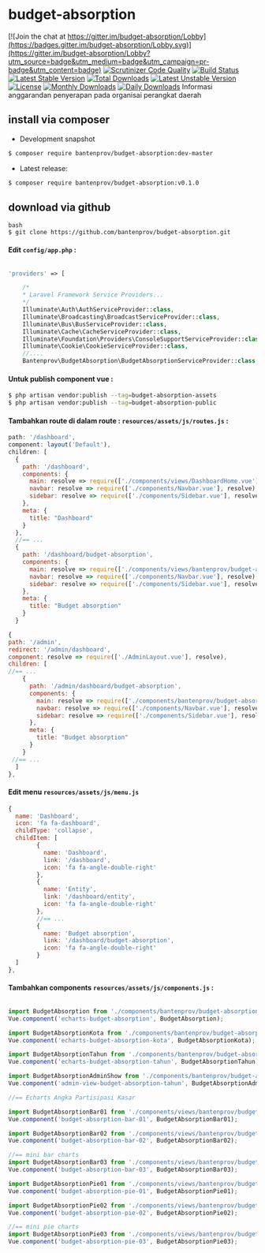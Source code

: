 # budget-absorption

[![Join the chat at https://gitter.im/budget-absorption/Lobby](https://badges.gitter.im/budget-absorption/Lobby.svg)](https://gitter.im/budget-absorption/Lobby?utm_source=badge&utm_medium=badge&utm_campaign=pr-badge&utm_content=badge)
[![Scrutinizer Code Quality](https://scrutinizer-ci.com/g/bantenprov/budget-absorption/badges/quality-score.png?b=master)](https://scrutinizer-ci.com/g/bantenprov/budget-absorption/?branch=master)
[![Build Status](https://scrutinizer-ci.com/g/bantenprov/budget-absorption/badges/build.png?b=master)](https://scrutinizer-ci.com/g/bantenprov/budget-absorption/build-status/master)
[![Latest Stable Version](https://poser.pugx.org/bantenprov/budget-absorption/v/stable)](https://packagist.org/packages/bantenprov/budget-absorption)
[![Total Downloads](https://poser.pugx.org/bantenprov/budget-absorption/downloads)](https://packagist.org/packages/bantenprov/budget-absorption)
[![Latest Unstable Version](https://poser.pugx.org/bantenprov/budget-absorption/v/unstable)](https://packagist.org/packages/bantenprov/budget-absorption)
[![License](https://poser.pugx.org/bantenprov/budget-absorption/license)](https://packagist.org/packages/bantenprov/budget-absorption)
[![Monthly Downloads](https://poser.pugx.org/bantenprov/budget-absorption/d/monthly)](https://packagist.org/packages/bantenprov/budget-absorption)
[![Daily Downloads](https://poser.pugx.org/bantenprov/budget-absorption/d/daily)](https://packagist.org/packages/bantenprov/budget-absorption)
Informasi anggarandan penyerapan pada organisai perangkat daerah

## install via composer

- Development snapshot
```bash
$ composer require bantenprov/budget-absorption:dev-master
```
- Latest release:

```bash
$ composer require bantenprov/budget-absorption:v0.1.0
```

## download via github
~~~
bash
$ git clone https://github.com/bantenprov/budget-absorption.git
~~~


#### Edit `config/app.php` :
```php

'providers' => [

    /*
    * Laravel Framework Service Providers...
    */
    Illuminate\Auth\AuthServiceProvider::class,
    Illuminate\Broadcasting\BroadcastServiceProvider::class,
    Illuminate\Bus\BusServiceProvider::class,
    Illuminate\Cache\CacheServiceProvider::class,
    Illuminate\Foundation\Providers\ConsoleSupportServiceProvider::class,
    Illuminate\Cookie\CookieServiceProvider::class,
    //....
    Bantenprov\BudgetAbsorption\BudgetAbsorptionServiceProvider::class,

```

#### Untuk publish component vue :

```bash
$ php artisan vendor:publish --tag=budget-absorption-assets
$ php artisan vendor:publish --tag=budget-absorption-public
```
#### Tambahkan route di dalam route : `resources/assets/js/routes.js` :

```javascript
path: '/dashboard',
component: layout('Default'),
children: [
  {
    path: '/dashboard',
    components: {
      main: resolve => require(['./components/views/DashboardHome.vue'], resolve),
      navbar: resolve => require(['./components/Navbar.vue'], resolve),
      sidebar: resolve => require(['./components/Sidebar.vue'], resolve)
    },
    meta: {
      title: "Dashboard"
    }
  },
  //== ...
  {
    path: '/dashboard/budget-absorption',
    components: {
      main: resolve => require(['./components/views/bantenprov/budget-absorption/DashboardBudgetAbsorption.vue'], resolve),
      navbar: resolve => require(['./components/Navbar.vue'], resolve),
      sidebar: resolve => require(['./components/Sidebar.vue'], resolve)
    },
    meta: {
      title: "Budget absorption"
    }
  }
```

```javascript
{
path: '/admin',
redirect: '/admin/dashboard',
component: resolve => require(['./AdminLayout.vue'], resolve),
children: [
//== ...
    {
      path: '/admin/dashboard/budget-absorption',
      components: {
        main: resolve => require(['./components/bantenprov/budget-absorption/BudgetAbsorptionAdmin.show.vue'], resolve),
        navbar: resolve => require(['./components/Navbar.vue'], resolve),
        sidebar: resolve => require(['./components/Sidebar.vue'], resolve)
      },
      meta: {
        title: "Budget absorption"
      }
    }
 //== ...   
  ]
},

```
#### Edit menu `resources/assets/js/menu.js`

```javascript
{
  name: 'Dashboard',
  icon: 'fa fa-dashboard',
  childType: 'collapse',
  childItem: [
        {
          name: 'Dashboard',
          link: '/dashboard',
          icon: 'fa fa-angle-double-right'
        },
        {
          name: 'Entity',
          link: '/dashboard/entity',
          icon: 'fa fa-angle-double-right'
        },
        //== ...
        {
          name: 'Budget absorption',
          link: '/dashboard/budget-absorption',
          icon: 'fa fa-angle-double-right'
        }
  ]
},

```

#### Tambahkan components `resources/assets/js/components.js` :

```javascript

import BudgetAbsorption from './components/bantenprov/budget-absorption/BudgetAbsorption.chart.vue';
Vue.component('echarts-budget-absorption', BudgetAbsorption);

import BudgetAbsorptionKota from './components/bantenprov/budget-absorption/BudgetAbsorptionKota.chart.vue';
Vue.component('echarts-budget-absorption-kota', BudgetAbsorptionKota);

import BudgetAbsorptionTahun from './components/bantenprov/budget-absorption/BudgetAbsorptionTahun.chart.vue';
Vue.component('echarts-budget-absorption-tahun', BudgetAbsorptionTahun);

import BudgetAbsorptionAdminShow from './components/bantenprov/budget-absorption/BudgetAbsorptionAdmin.show.vue';
Vue.component('admin-view-budget-absorption-tahun', BudgetAbsorptionAdminShow);

//== Echarts Angka Partisipasi Kasar

import BudgetAbsorptionBar01 from './components/views/bantenprov/budget-absorption/BudgetAbsorptionBar01.vue';
Vue.component('budget-absorption-bar-01', BudgetAbsorptionBar01);

import BudgetAbsorptionBar02 from './components/views/bantenprov/budget-absorption/BudgetAbsorptionBar02.vue';
Vue.component('budget-absorption-bar-02', BudgetAbsorptionBar02);

//== mini bar charts
import BudgetAbsorptionBar03 from './components/views/bantenprov/budget-absorption/BudgetAbsorptionBar03.vue';
Vue.component('budget-absorption-bar-03', BudgetAbsorptionBar03);

import BudgetAbsorptionPie01 from './components/views/bantenprov/budget-absorption/BudgetAbsorptionPie01.vue';
Vue.component('budget-absorption-pie-01', BudgetAbsorptionPie01);

import BudgetAbsorptionPie02 from './components/views/bantenprov/budget-absorption/BudgetAbsorptionPie02.vue';
Vue.component('budget-absorption-pie-02', BudgetAbsorptionPie02);

//== mini pie charts
import BudgetAbsorptionPie03 from './components/views/bantenprov/budget-absorption/BudgetAbsorptionPie03.vue';
Vue.component('budget-absorption-pie-03', BudgetAbsorptionPie03);
```

